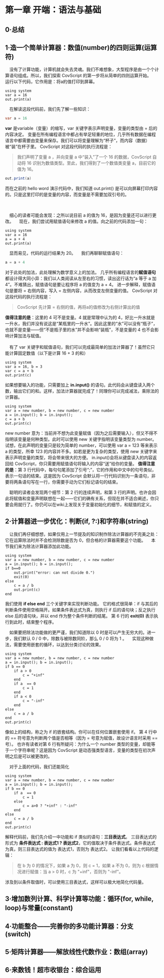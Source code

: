 # 第一章 开端：语法与基础

## 0·总结

## 1·造一个简单计算器：数值(number)的四则运算(运算符)

&emsp;没有了计算功能，计算机就会失去灵魂。我们不难想象，大型程序是由一个个计算语句组成。所以，我们探索 CovScript 的第一步将从简单的四则运算开始。
&emsp;运行以下代码，它作用是：将a的值打印到屏幕。

```java{class=line-numbers}
using system
var a = 16
out.print(a)
```

&emsp;在解读这段代码前，我们先了解一些知识：

```java
var a = 16
```

**var** 是variable（变量）的缩写，var 关键字表示声明变量，变量的类型由 = 后的内容决定。
变量在所有编程语言中都占有举足轻重的地位，几乎所有数据在编程语言中都需要由变量来保存。我们可以将变量理解为“杯子”，而内容（数据）被“装”在杯子里。
CovScript 对这段代码的执行流程是：
> 我们声明了变量 a ，并向变量 a 中“装入”了一个 16 的数据，CovScript 自动将 16 识别为数值类型。至此，我们得到了一个数值类变量 a，目前它的值为 16。

```java
out.print(a)
```

而在之前的 hello word 演示代码中，我们知道 out.print() 是可以向屏幕打印内容的。只是这里打印的是变量的内容，而变量是不需要加双引号的。

<br></br>
&emsp;细心的读者可能会发现：之所以说目前 a 的值为 16，是因为变量还可以进行更改。
&emsp;现在，我们尝试用赋值语句来修改 a 的值。向之前的代码添加一句：

```java{class=line-numbers}
using system
var a = 16
a = a + 4
out.print(a)
```

&emsp;显而易见，代码的运行结果为 20。
&emsp;我们再聊聊赋值语句：

```java
a = a + 4
```

对于此处的加法，此处理解为数学意义上的加法。
几乎所有编程语言的**赋值语句**都设计得大同小异：我们以人类阅读从左至右的习惯，读出这行话为“a 等于 a 加 4”。不难猜出，赋值语句是要让程序将 a 的值变为 a + 4。
进一步解释，赋值语句是要将 = 右侧内容，写入 = 左侧内容，从而改变左侧变量的值。
CovScript 对这段代码的执行流程是：

> CovScript 先计算 = 右侧的值，再将a的值修改为右侧计算出的值

**值得注意的是**：这里的 4 可不是变量。4 就是常理中认为的 4，好比一升水就是一升水，我们并没有说这是“某瓶里的一升水”。因此这里的“水”可以没有“瓶子”，也就不是变量——但“不是瓶子里的水”并不会影响“装瓶”，不是变量的 4 也不会影响计算加法与赋值。
<br></br>
&emsp;有了 var 关键字和赋值语句，我们可以完成最简单的加法计算器了！虽然它只能计算固定数值（以下是计算 16 + 3 的和）

```java{class=line-numbers}
using system
var a = 16, b = 3
var c = a + b
out.print(c)
```

如果想要输入的功能，只需要加上 **in.input()** 的语句。此代码会从键盘读入两个数，输出它们的和。这样，加法计算器就完成了！同理你可以完成减法，乘除法的计算器。

```java{class=line-numbers}
using system
var a = new number, b = new number, c = new number
a = in.input(); b = in.input();
c = a + b
out.print(c)
```

new number 意为：当前并不想为此变量赋值（因为之后需要输入），但又不得不指明该变量是何种类型。此时可以使用 new 关键字指明该变量类型为 number。试想，在此声明的变量只是较为简单的 number，可以使用 var a = 123 等来表示 a 的类型，所幸 123 的内容并不多。如若是更为复杂的类型，使用 new 关键字来表示声明变量的类型，将会带来很大的方便。
in.input()会将从键盘读入的内容返回给 CovScript，你只需要用赋值语句将输入的内容“送”给你的变量。
**值得注意的是**：第 3 行代码中，每句句尾添加了引号“;”，它的作用和中文中的句号类似，表示一句话的结束。这是因为 CovScript 会默认将一行代码识别为一条语句，非要将两条语句写在一行，你需要手动为它们标记语句的结束。

&emsp;聪明的读者会发现两个细节：第 2 行的连续声明，和第 3 行的声明。也许会因此将赋值和变量声明联想在一起——它们的确有关系，但现在并不适合阐述，你只要会用就行了。你仍可以在wiki上发现关于变量初始化的细节，和赋值的定义。

## 2·计算器进一步优化：判断(if, ?:)和字符串(string)

&emsp;让我们再仔细想想，如果仅用上一节提及的知识制作除法计算器的不完美之处：它在运算除法时并不会检测除数是否为 0，但合格的计算器需要这个功能。
&emsp;本节我们来为除法计算器添加此功能。
```java{class=line-numbers}
using system
var a = new number, b = new number, c = new number
a = in.input(); b = in.input();
if b==0
    out.print("error: can not divide 0.")
    exit(0)
else
    c = a / b
    out.print(c)
end
```
我们使用 **if else end** 三个关键字来实现判断功能。
它的格式很简单：if 与其后的判断条件使用空格隔开。如果条件表达式为真，则执行 if 后的语句块；反之执行 else 后的语句块，并以 end 作为整个条件判断的结尾。
第 6 行的 **exit(0)** 表示执行到此时，结束整个程序。

&emsp;如果要把除法功能做的更严谨，我们知道除以 0 时是可以产生无穷大的。进一步，我们默认 0 / 0 中，除数与被除数同阶，那么 0 / 0 将为 1 。
&emsp;实现这种做法，需要使用嵌套的循环，以达到分类讨论的效果。
```java{class=line-numbers}
using system
var a = new number, b = new number, c = new number
a = in.input(); b = in.input();
if b == 0
    if a > 0
        c = "+inf"
    end
    if a  == 0
        c = 1
    end
    if a < 0
        c = "-inf"
    end
else
    c = a / b
end
out.print(c)
```

像如上的结构，称之为 if 的嵌套结构。你可以在任何位置嵌套使用 if。
第 4 行中的 == 符号意为判断两个值是否相等（因为 = 号意为赋值，故设计语言时采用 == 号）。
也许有读者对第 6 行有所疑问：为什么一个 number 类型的变量，却能等于一个字符串呢？这是因为 CovScript 是动态强类型语言，变量的类型在初次声明之后是可以被更改的。

&emsp;对于上面的代码，我们还能简化

```java{class=line-numbers}
using system
var a = new number, b = new number, c = new number
a = in.input(); b = in.input();
if b == 0
    if a  == 0
        c = 1
    else
        c = a>0 ? "+inf" : "-inf"
    end
else
    c = a / b
end
out.print(c)
```
解释代码前，我们先介绍一中功能和 if 类似的语句：**三目表达式**。
三目表达式的形式为 **条件表达式 : 表达式1 ? 表达式2**，它的值取决于条件表达式。条件表达式为真，则三目表达式的值为 表达式1，否则为 表达式2。
让我们看看以上代码的逻辑：

>在 b 为 0 的情况下，如果 a 为 0，则 c = 1，如果 a 不为 0，则为 c 根据情况进行赋值：当 a > 0 时，c 为 "+inf"，否则为 "-inf"。

涉及到以条件取值时，可以使用三目表达式，这样可以极大地简化代码量。

## 3·增加数列计算、科学计算等功能：循环(for, while, loop)与常量(constant)



## 4·功能整合——完善你的多功能计算器：分支(switch)

## 5·矩阵计算器——解放线性代数作业：数组(array)

## 6·来数钱！超市收银台：综合运用
